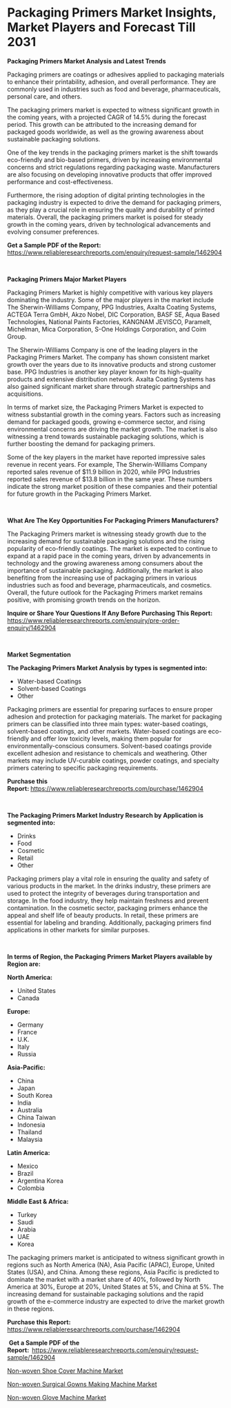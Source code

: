 <p><h1>Packaging Primers Market Insights, Market Players and Forecast Till 2031</h1></p><p><strong>Packaging Primers Market Analysis and Latest Trends</strong></p>
<p><p>Packaging primers are coatings or adhesives applied to packaging materials to enhance their printability, adhesion, and overall performance. They are commonly used in industries such as food and beverage, pharmaceuticals, personal care, and others.</p><p>The packaging primers market is expected to witness significant growth in the coming years, with a projected CAGR of 14.5% during the forecast period. This growth can be attributed to the increasing demand for packaged goods worldwide, as well as the growing awareness about sustainable packaging solutions.</p><p>One of the key trends in the packaging primers market is the shift towards eco-friendly and bio-based primers, driven by increasing environmental concerns and strict regulations regarding packaging waste. Manufacturers are also focusing on developing innovative products that offer improved performance and cost-effectiveness.</p><p>Furthermore, the rising adoption of digital printing technologies in the packaging industry is expected to drive the demand for packaging primers, as they play a crucial role in ensuring the quality and durability of printed materials. Overall, the packaging primers market is poised for steady growth in the coming years, driven by technological advancements and evolving consumer preferences.</p></p>
<p><strong>Get a Sample PDF of the Report:&nbsp;</strong> <a href="https://www.reliableresearchreports.com/enquiry/request-sample/1462904">https://www.reliableresearchreports.com/enquiry/request-sample/1462904</a></p>
<p>&nbsp;</p>
<p><strong>Packaging Primers Major Market Players</strong></p>
<p><p>Packaging Primers Market is highly competitive with various key players dominating the industry. Some of the major players in the market include The Sherwin-Williams Company, PPG Industries, Axalta Coating Systems, ACTEGA Terra GmbH, Akzo Nobel, DIC Corporation, BASF SE, Aqua Based Technologies, National Paints Factories, KANGNAM JEVISCO, Paramelt, Michelman, Mica Corporation, S-One Holdings Corporation, and Coim Group.</p><p>The Sherwin-Williams Company is one of the leading players in the Packaging Primers Market. The company has shown consistent market growth over the years due to its innovative products and strong customer base. PPG Industries is another key player known for its high-quality products and extensive distribution network. Axalta Coating Systems has also gained significant market share through strategic partnerships and acquisitions.</p><p>In terms of market size, the Packaging Primers Market is expected to witness substantial growth in the coming years. Factors such as increasing demand for packaged goods, growing e-commerce sector, and rising environmental concerns are driving the market growth. The market is also witnessing a trend towards sustainable packaging solutions, which is further boosting the demand for packaging primers.</p><p>Some of the key players in the market have reported impressive sales revenue in recent years. For example, The Sherwin-Williams Company reported sales revenue of $11.9 billion in 2020, while PPG Industries reported sales revenue of $13.8 billion in the same year. These numbers indicate the strong market position of these companies and their potential for future growth in the Packaging Primers Market.</p></p>
<p>&nbsp;</p>
<p><strong>What Are The Key Opportunities For Packaging Primers Manufacturers?</strong></p>
<p><p>The Packaging Primers market is witnessing steady growth due to the increasing demand for sustainable packaging solutions and the rising popularity of eco-friendly coatings. The market is expected to continue to expand at a rapid pace in the coming years, driven by advancements in technology and the growing awareness among consumers about the importance of sustainable packaging. Additionally, the market is also benefiting from the increasing use of packaging primers in various industries such as food and beverage, pharmaceuticals, and cosmetics. Overall, the future outlook for the Packaging Primers market remains positive, with promising growth trends on the horizon.</p></p>
<p><strong>Inquire or Share Your Questions If Any Before Purchasing This Report:</strong> <a href="https://www.reliableresearchreports.com/enquiry/pre-order-enquiry/1462904">https://www.reliableresearchreports.com/enquiry/pre-order-enquiry/1462904</a></p>
<p>&nbsp;</p>
<p><strong>Market Segmentation</strong></p>
<p><strong>The Packaging Primers Market Analysis by types is segmented into:</strong></p>
<p><ul><li>Water-based Coatings</li><li>Solvent-based Coatings</li><li>Other</li></ul></p>
<p><p>Packaging primers are essential for preparing surfaces to ensure proper adhesion and protection for packaging materials. The market for packaging primers can be classified into three main types: water-based coatings, solvent-based coatings, and other markets. Water-based coatings are eco-friendly and offer low toxicity levels, making them popular for environmentally-conscious consumers. Solvent-based coatings provide excellent adhesion and resistance to chemicals and weathering. Other markets may include UV-curable coatings, powder coatings, and specialty primers catering to specific packaging requirements.</p></p>
<p><strong>Purchase this Report:&nbsp;</strong><a href="https://www.reliableresearchreports.com/purchase/1462904">https://www.reliableresearchreports.com/purchase/1462904</a></p>
<p>&nbsp;</p>
<p><strong>The Packaging Primers Market Industry Research by Application is segmented into:</strong></p>
<p><ul><li>Drinks</li><li>Food</li><li>Cosmetic</li><li>Retail</li><li>Other</li></ul></p>
<p><p>Packaging primers play a vital role in ensuring the quality and safety of various products in the market. In the drinks industry, these primers are used to protect the integrity of beverages during transportation and storage. In the food industry, they help maintain freshness and prevent contamination. In the cosmetic sector, packaging primers enhance the appeal and shelf life of beauty products. In retail, these primers are essential for labeling and branding. Additionally, packaging primers find applications in other markets for similar purposes.</p></p>
<p>&nbsp;</p>
<p><strong>In terms of Region, the Packaging Primers Market Players available by Region are:</strong></p>
<p>
    <p> <strong> North America: </strong>
        <ul>
            <li>United States</li>
            <li>Canada</li>
        </ul>
        </p> 
    <p> <strong> Europe: </strong>
        <ul>
            <li>Germany</li>
            <li>France</li>
            <li>U.K.</li>
            <li>Italy</li>
            <li>Russia</li>
        </ul>
        </p> 
    <p> <strong> Asia-Pacific: </strong>
        <ul>
            <li>China</li>
            <li>Japan</li>
            <li>South Korea</li>
            <li>India</li>
            <li>Australia</li>
            <li>China Taiwan</li>
            <li>Indonesia</li>
            <li>Thailand</li>
            <li>Malaysia</li>
        </ul>
        </p> 
    <p> <strong> Latin America: </strong>
        <ul>
            <li>Mexico</li>
            <li>Brazil</li>
            <li>Argentina Korea</li>
            <li>Colombia</li>
        </ul>
        </p> 
    <p> <strong> Middle East & Africa: </strong>
        <ul>
            <li>Turkey</li>
            <li>Saudi</li>
            <li>Arabia</li>
            <li>UAE</li>
            <li>Korea</li>
        </ul>
    </p>
    </p>
<p><p>The packaging primers market is anticipated to witness significant growth in regions such as North America (NA), Asia Pacific (APAC), Europe, United States (USA), and China. Among these regions, Asia Pacific is predicted to dominate the market with a market share of 40%, followed by North America at 30%, Europe at 20%, United States at 5%, and China at 5%. The increasing demand for sustainable packaging solutions and the rapid growth of the e-commerce industry are expected to drive the market growth in these regions.</p></p>
<p><strong>Purchase this Report: </strong><a href="https://www.reliableresearchreports.com/purchase/1462904">https://www.reliableresearchreports.com/purchase/1462904</a></p>
<p>&nbsp;<strong>Get a Sample PDF of the Report:&nbsp;&nbsp;</strong><a href="https://www.reliableresearchreports.com/enquiry/request-sample/1462904">https://www.reliableresearchreports.com/enquiry/request-sample/1462904</a></p>
<p><strong></strong></p>
<p><p><a href="https://view.publitas.com/reportprime-1/non-woven-shoe-cover-machine-market-size-reflecting-a-forecast-till-2030-market-by-type-by-application-and-by-geography/">Non-woven Shoe Cover Machine Market</a></p><p><a href="https://view.publitas.com/reportprime-1/non-woven-surgical-gowns-making-machine-market-analysis-examines-its-scope-on-growth-opportunities-and-forecasted-trends-spanning-from-2023-to-2030/">Non-woven Surgical Gowns Making Machine Market</a></p><p><a href="https://view.publitas.com/reportprime-1/non-woven-glove-machine-market-insights-market-players-and-forecast-till-2030/">Non-woven Glove Machine Market</a></p></p>